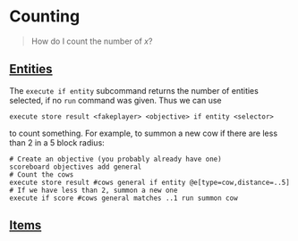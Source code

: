 # Counting

> How do I count the number of *x*?

## [Entities](#entities)

The `execute if entity` subcommand returns the number of entities selected, if no `run` command was given. Thus we can use
```
execute store result <fakeplayer> <objective> if entity <selector>
```
to count something. For example, to summon a new cow if there are less than 2 in a 5 block radius:
```
# Create an objective (you probably already have one)
scoreboard objectives add general
# Count the cows
execute store result #cows general if entity @e[type=cow,distance=..5]
# If we have less than 2, summon a new one
execute if score #cows general matches ..1 run summon cow
```

## [Items](#items)

